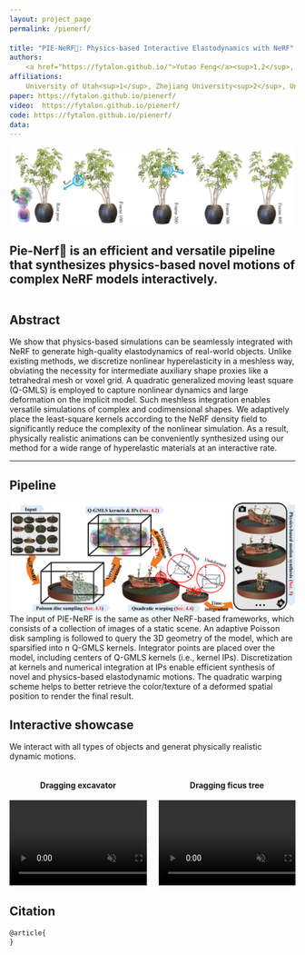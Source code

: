 ```yaml
---
layout: project_page
permalink: /pienerf/

title: "PIE-NeRF🍕: Physics-based Interactive Elastodynamics with NeRF"
authors:
    <a href="https://fytalon.github.io/">Yutao Feng</a><sup>1,2</sup>, <a href="https://shayito.github.io/">Yintong Shang</a><sup>1</sup>, <a href="https://xuan-li.github.io/">Xuan Li</a><sup>3</sup>, <a href="http://tianjiashao.com/">Tianjia Shao</a><sup>2</sup>, <a href="https://www.math.ucla.edu/~cffjiang/">Chenfanfu Jiang</a><sup>3</sup>, <a href="https://yangzzzy.github.io/">Yin Yang</a><sup>1</sup>
affiliations:
    University of Utah<sup>1</sup>, Zhejiang University<sup>2</sup>, University of California, Los Angeles<sup>3</sup>
paper: https://fytalon.github.io/pienerf/
video:  https://fytalon.github.io/pienerf/
code: https://fytalon.github.io/pienerf/
data: 
---
```



<section class="hero teaser">
<div class="container is-max-desktop">
<div class="hero-body">
<img src="./static/image/teaser.png" class="interpolation-image">
<h2 class="subtitle has-text-centered">
<span class="dnerf">Pie-Nerf</span>🍕 is an efficient and versatile pipeline that synthesizes physics-based novel motions of complex NeRF models interactively. 
</h2>
</div>
</div>
</section>

<div class="columns is-centered has-text-centered">
    <div class="column is-four-fifths">
        <h2>Abstract</h2>
        <div class="content has-text-justified">
We show that physics-based simulations can be seamlessly integrated with NeRF to generate high-quality elastodynamics of real-world objects. Unlike existing methods, we discretize nonlinear hyperelasticity in a meshless way, obviating the necessity for intermediate auxiliary shape proxies like a tetrahedral mesh or voxel grid. A quadratic generalized moving least square (Q-GMLS) is employed to capture nonlinear dynamics and large deformation on the implicit model. Such meshless integration enables versatile simulations of complex and codimensional shapes. We adaptively place the least-square kernels according to the NeRF density field to significantly reduce the complexity of the nonlinear simulation. As a result, physically realistic animations can be conveniently synthesized using our method for a wide range of hyperelastic materials at an interactive rate.
        </div>
    </div>
</div>




---


## Pipeline

![](/pienerf/static/image/pipeline.png)
The input of PIE-NeRF is the same as other NeRF-based frameworks, which consists of a collection of images of a static scene. An adaptive Poisson disk sampling is followed to query the 3D geometry of the model, which are sparsified into n Q-GMLS kernels. Integrator points are placed over the model, including centers of Q-GMLS kernels (i.e., kernel IPs). Discretization at kernels and numerical integration at IPs enable efficient synthesis of novel and physics-based elastodynamic motions. The quadratic warping scheme helps to better retrieve the color/texture of a deformed spatial position to render the final result.



## Interactive showcase


We interact with all types of objects and generat physically realistic dynamic motions.

<div class="columns is-centered">
<div class="column">
<div class="content">
<h4 class="title is-size-5" style="text-align: center;">Dragging excavator </h4>
<video id="dollyzoom" autoplay="" controls="" muted="" loop="" playsinline="" height="100%">
<source src="./static/video/excavator_1.mp4" type="video/mp4">
</video>
</div>
</div>
<div class="column">
<div class="content">
<h4 class="title is-size-5" style="text-align: center;">Dragging ficus tree</h4>
<video id="dollyzoom" autoplay="" controls="" muted="" loop="" playsinline="" height="100%">
<source src="./static/video/ficus_1.mp4" type="video/mp4">
</video>
</div>
</div>
</div>










## Citation
```
@article{
}
```
